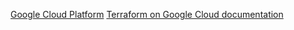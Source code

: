 
[Google Cloud Platform](https://console.cloud.google.com/)
[Terraform on Google Cloud documentation](https://cloud.google.com/docs/terraform)

